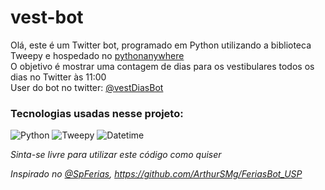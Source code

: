 # vest-bot

Olá, este é um Twitter bot, programado em Python utilizando a biblioteca Tweepy e hospedado no <a href="https://www.pythonanywhere.com">pythonanywhere</a><br>
O objetivo é mostrar uma contagem de dias para os vestibulares todos os dias no Twitter às 11:00<br>
User do bot no twitter: <a href="twitter/vestDiasBot">@vestDiasBot</a>



### Tecnologias usadas nesse projeto:
![Python](https://img.shields.io/badge/Python-4C53AD?style=for-the-badge&logo=python&logoColor=yellow)
![Tweepy](https://img.shields.io/badge/tweepy-809B7B?style=for-the-badge&logo=tweepy&logoColor=yellow)
![Datetime](https://img.shields.io/badge/datetime-DA532F?style=for-the-badge&logo=datetime&logoColor=yellow)

<i>Sinta-se livre para utilizar este código como quiser</i>

<i>Inspirado no <a href="https://twitter.com/SpFerias">@SpFerias</a>, https://github.com/ArthurSMg/FeriasBot_USP


